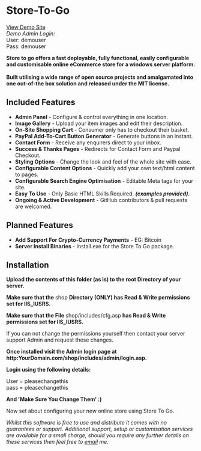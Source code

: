 Store-To-Go
===========

<a href='http://storetogo.net'>View Demo Site</a><br>
<i>Demo Admin Login:</i><br>
User: demouser<br>
Pass: demouser
<p><strong>Store to go offers a fast deployable, fully functional, easily configurable and customisable online eCommerce store for a windows server platform.<br><br>Built utilising a wide range of open source projects and amalgamated into one out-of-the box solution and released under the MIT license.</strong></p>

<h2>Included Features</h2>
<p><ul><li><strong>Admin Panel</strong> - Configure & control everything in one location.</li><li><strong>Image Gallery</strong> - Upload your item images and edit their description.</li><li><strong>On-Site Shopping Cart</strong> - Consumer only has to checkout their basket.</li><li><strong>PayPal Add-To-Cart Button Generator</strong> - Generate buttons in an instant.</li><li><strong>Contact Form</strong> - Receive any enquirers direct to your inbox.</li><li><strong>Success & Thanks Pages</strong> - Redirects for Contact Form and Paypal Checkout.</li><li><strong>Styling Options</strong> - Change the look and feel of the whole site with ease.</li><li><strong>Configurable Content Options</strong> - Quickly add your own text/html content to pages.</li><li><strong>Configurable Search Engine Optimisation</strong> - Editable Meta tags for your site.<li><strong>Easy To Use</strong> - Only Basic HTML Skills Required. <strong><i>(examples provided).</i></strong></li><li><strong>Ongoing & Active Development</strong> - GitHub contributors & pull requests are welcomed.</li></ul></p><h2>Planned Features</h2><p><ul><li><strong>Add Support For Crypto-Currency Payments</strong> - EG: Bitcoin</li><li><strong>Server Install Binaries</strong> - Install.exe for the Store To Go package.</li></ul></p>

<h2>Installation</h2>

<strong>Upload the contents of this folder (as is) to the root Directory of your server.</strong>

<strong>Make sure that the</strong> shop <strong>Directory (ONLY) has Read & Write permissions set for IIS_IUSRS.</strong>

<strong>Make sure that the File</strong> shop/includes/cfg.asp <strong>has Read & Write permissions set for IIS_IUSRS.</strong>

If you can not change the permissions yourself then contact your server support Admin and request these changes.

<strong>Once installed visit the Admin login page at http:YourDomain.com/shop/includes/admin/login.asp.</strong>

<strong>Login using the following details:</strong>

User = pleasechangethis<br>
pass = pleasechangethis

<strong>And 'Make Sure You Change Them' :)</strong>

Now set about configuring your new online store using Store To Go.


<p><i>Whilst this software is free to use and distribute it comes with no guarantees or support. Additional support, setup or customisation services are available for a small charge, should you require any further details on these services then feel free to <a href='mailto:markpleck@gmail.com'><u>email</u></a> me.</i></p>

